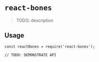 # `react-bones`

> TODO: description

## Usage

```
const reactBones = require('react-bones');

// TODO: DEMONSTRATE API
```
